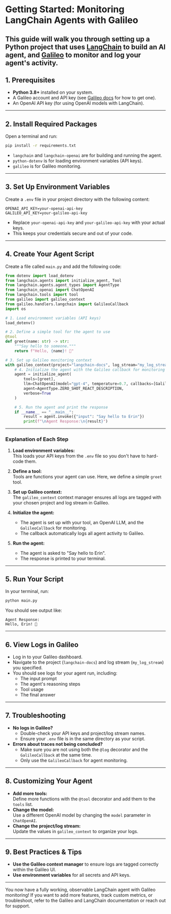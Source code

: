 # Getting Started: Monitoring LangChain Agents with Galileo

This guide will walk you through setting up a Python project that uses [LangChain](https://python.langchain.com/) to build an AI agent, and [Galileo](https://www.rungalileo.io/) to monitor and log your agent's activity.
---

## 1. Prerequisites

- **Python 3.8+** installed on your system.
- A Galileo account and API key (see [Galileo docs](https://docs.rungalileo.io/) for how to get one).
- An OpenAI API key (for using OpenAI models with LangChain).

---

## 2. Install Required Packages

Open a terminal and run:

```sh
pip install -r requirements.txt
```

- `langchain` and `langchain-openai` are for building and running the agent.
- `python-dotenv` is for loading environment variables (API keys).
- `galileo` is for Galileo monitoring.

---

## 3. Set Up Environment Variables

Create a `.env` file in your project directory with the following content:

```
OPENAI_API_KEY=your-openai-api-key
GALILEO_API_KEY=your-galileo-api-key
```

- Replace `your-openai-api-key` and `your-galileo-api-key` with your actual keys.
- This keeps your credentials secure and out of your code.

---

## 4. Create Your Agent Script

Create a file called `main.py` and add the following code:

```python
from dotenv import load_dotenv
from langchain.agents import initialize_agent, Tool
from langchain.agents.agent_types import AgentType
from langchain_openai import ChatOpenAI
from langchain.tools import tool
from galileo import galileo_context
from galileo.handlers.langchain import GalileoCallback
import os

# 1. Load environment variables (API keys)
load_dotenv()

# 2. Define a simple tool for the agent to use
@tool
def greet(name: str) -> str:
    """Say hello to someone."""
    return f"Hello, {name}! 👋"

# 3. Set up Galileo monitoring context
with galileo_context(project="langchain-docs", log_stream="my_log_stream"):
    # 4. Initialize the agent with the Galileo callback for monitoring
    agent = initialize_agent(
        tools=[greet],
        llm=ChatOpenAI(model="gpt-4", temperature=0.7, callbacks=[GalileoCallback()]),
        agent=AgentType.ZERO_SHOT_REACT_DESCRIPTION,
        verbose=True
    )

    # 5. Run the agent and print the response
    if __name__ == "__main__":
        result = agent.invoke({"input": "Say hello to Erin"})
        print(f"\nAgent Response:\n{result}")
```

---

### Explanation of Each Step

1. **Load environment variables:**  
   This loads your API keys from the `.env` file so you don't have to hard-code them.

2. **Define a tool:**  
   Tools are functions your agent can use. Here, we define a simple `greet` tool.

3. **Set up Galileo context:**  
   The `galileo_context` context manager ensures all logs are tagged with your chosen project and log stream in Galileo.

4. **Initialize the agent:**  
   - The agent is set up with your tool, an OpenAI LLM, and the `GalileoCallback` for monitoring.
   - The callback automatically logs all agent activity to Galileo.

5. **Run the agent:**  
   - The agent is asked to "Say hello to Erin".
   - The response is printed to your terminal.

---

## 5. Run Your Script

In your terminal, run:

```sh
python main.py
```

You should see output like:

```
Agent Response:
Hello, Erin! 👋
```

---

## 6. View Logs in Galileo

- Log in to your Galileo dashboard.
- Navigate to the project (`langchain-docs`) and log stream (`my_log_stream`) you specified.
- You should see logs for your agent run, including:
  - The input prompt
  - The agent's reasoning steps
  - Tool usage
  - The final answer

---

## 7. Troubleshooting

- **No logs in Galileo?**
  - Double-check your API keys and project/log stream names.
  - Ensure your `.env` file is in the same directory as your script.
- **Errors about traces not being concluded?**
  - Make sure you are not using both the `@log` decorator and the `GalileoCallback` at the same time.
  - Only use the `GalileoCallback` for agent monitoring.

---

## 8. Customizing Your Agent

- **Add more tools:**  
  Define more functions with the `@tool` decorator and add them to the `tools` list.
- **Change the model:**  
  Use a different OpenAI model by changing the `model` parameter in `ChatOpenAI`.
- **Change the project/log stream:**  
  Update the values in `galileo_context` to organize your logs.

---

## 9. Best Practices & Tips

- **Use the Galileo context manager** to ensure logs are tagged correctly within the Galileo UI.
- **Use environment variables** for all secrets and API keys.

---

You now have a fully working, observable LangChain agent with Galileo monitoring!
If you want to add more features, track custom metrics, or troubleshoot, refer to the Galileo and LangChain documentation or reach out for support.
